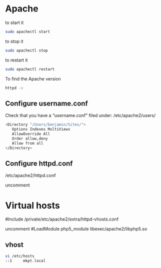 # Apache

to start it
```sh
sudo apachectl start
```

to stop it
```sh
sudo apachectl stop
```

to restart it
```sh
sudo apachectl restart
```

To find the Apache version
```sh
httpd -v
```

## Configure username.conf

Check that you have a “username.conf” filed under:
/etc/apache2/users/

```sh
<Directory "/Users/benjamin/Sites/">
   Options Indexes MultiViews
   AllowOverride All
   Order allow,deny
   Allow from all
</Directory>
```

## Configure httpd.conf

/etc/apache2/httpd.conf

uncomment
# Virtual hosts
#Include /private/etc/apache2/extra/httpd-vhosts.conf

uncomment
#LoadModule php5_module libexec/apache2/libphp5.so



## vhost
```sh
vi /etc/hosts
::1     mkpt.local
```
